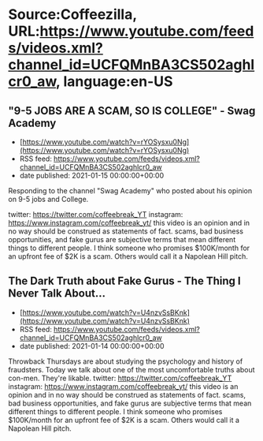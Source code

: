 # Source:Coffeezilla, URL:https://www.youtube.com/feeds/videos.xml?channel_id=UCFQMnBA3CS502aghlcr0_aw, language:en-US

## "9-5 JOBS ARE A SCAM, SO IS COLLEGE" - Swag Academy
 - [https://www.youtube.com/watch?v=rYOSysxu0Ng](https://www.youtube.com/watch?v=rYOSysxu0Ng)
 - RSS feed: https://www.youtube.com/feeds/videos.xml?channel_id=UCFQMnBA3CS502aghlcr0_aw
 - date published: 2021-01-15 00:00:00+00:00

Responding to the channel "Swag Academy" who posted about his opinion on 9-5 jobs and College.

twitter: https://twitter.com/coffeebreak_YT
instagram: https://www.instagram.com/coffeebreak_yt/
this video is an opinion and in no way should be construed as statements of fact. scams, bad business opportunities, and fake gurus are subjective terms that mean different things to different people. I think someone who promises $100K/month for an upfront fee of $2K is a scam. Others would call it a Napolean Hill pitch.

## The Dark Truth about Fake Gurus - The Thing I Never Talk About...
 - [https://www.youtube.com/watch?v=U4nzvSsBKnk](https://www.youtube.com/watch?v=U4nzvSsBKnk)
 - RSS feed: https://www.youtube.com/feeds/videos.xml?channel_id=UCFQMnBA3CS502aghlcr0_aw
 - date published: 2021-01-14 00:00:00+00:00

Throwback Thursdays are about studying the psychology and history of fraudsters. Today we talk about one of the most uncomfortable truths about con-men. They're likable.
twitter: https://twitter.com/coffeebreak_YT
instagram: https://www.instagram.com/coffeebreak_yt/
this video is an opinion and in no way should be construed as statements of fact. scams, bad business opportunities, and fake gurus are subjective terms that mean different things to different people. I think someone who promises $100K/month for an upfront fee of $2K is a scam. Others would call it a Napolean Hill pitch.

